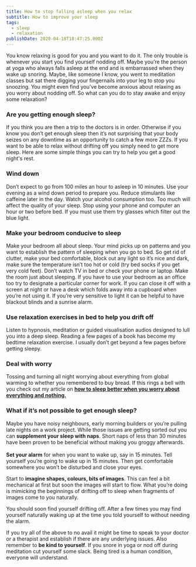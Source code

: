 ```yaml
---
title: How to stop falling asleep when you relax
subtitle: How to improve your sleep
tags:
  - sleep
  - relaxation
publishDate: 2020-04-18T18:47:25.000Z
---
```

You know relaxing is good for you and you want to do it. The only trouble is whenever you start you find yourself nodding off. Maybe you’re the person at yoga who always falls asleep at the end and is embarrassed when they wake up snoring. Maybe, like someone I know, you went to meditation classes but sat there digging your fingernails into your leg to stop you snoozing. You might even find you’ve become anxious about relaxing as you worry about nodding off. So what can you do to stay awake and enjoy some relaxation?

### Are you getting enough sleep?

If you think you are then a trip to the doctors is in order. Otherwise if you know you don’t get enough sleep then it’s not surprising that your body seizes on any downtime as an opportunity to catch a few more ZZZs. If you want to be able to relax without drifting off you simply need to get more sleep. Here are some simple things you can try to help you get a good night's rest.

### Wind down

Don’t expect to go from 100 miles an hour to asleep in 10 minutes. Use your evening as a wind down period to prepare you. Reduce stimulants like caffeine later in the day. Watch your alcohol consumption too. Too much will affect the quality of your sleep. Stop using your phone and computer an hour or two before bed. If you must use them try glasses which filter out the blue light.

### Make your bedroom conducive to sleep

Make your bedroom all about sleep. Your mind picks up on patterns and you want to establish the pattern of sleeping when you go to bed. So get rid of clutter, make your bed comfortable, block out any light so it’s nice and dark, make sure the temperature isn’t too hot or cold (try bed socks if you get very cold feet). Don’t watch TV in bed or check your phone or laptop. Make the room just about sleeping. If you have to use your bedroom as an office too try to designate a particular corner for work. If you can close it off with a screen at night or have a desk which folds away into a cupboard when you’re not using it. If you’re very sensitive to light it can be helpful to have blackout blinds and a sunrise alarm.

### Use relaxation exercises in bed to help you drift off

Listen to hypnosis, meditation or guided visualisation audios designed to lull you into a deep sleep. Reading a few pages of a book has become my bedtime relaxation exercise. I usually don’t get beyond a few pages before getting sleepy.

### Deal with worry

Tossing and turning all night worrying about everything from global warming to whether you remembered to buy bread. If this rings a bell with you check out my article on **[how to sleep better when you worry about everything and nothing.](/blog/how-to-sleep-better-when-you-worry-about-everything-and-nothing/)**

### What if it’s not possible to get enough sleep?

Maybe you have noisy neighbours, early morning builders or you’re pulling late nights on a work project. While those issues are getting sorted out you can **supplement your sleep with naps**. Short naps of less than 30 minutes have been proven to be beneficial without making you groggy afterwards. \
\
**Set your alarm** for when you want to wake up, say in 15 minutes. Tell yourself you’re going to wake up in 15 minutes. Then get comfortable somewhere you won’t be disturbed and close your eyes. 

Start to **imagine shapes, colours, bits of images**. This can feel a bit mechanical at first but soon the images will start to flow. What you’re doing is mimicking the beginnings of drifting off to sleep when fragments of images come to you naturally. 

You should soon find yourself drifting off. After a few times you may find yourself naturally waking up at the time you told yourself to without needing the alarm.

If you try all of the above to no avail it might be time to speak to your doctor or a therapist and establish if there are any underlying issues. Also remember to **be kind to yourself**. If you snore in yoga or nod off during meditation cut yourself some slack. Being tired is a human condition, everyone will understand.